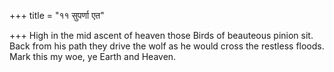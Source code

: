 +++
title = "११ सुपर्णा एत"

+++
High in the mid ascent of heaven those Birds of beauteous pinion sit.  
     Back from his path they drive the wolf as he would cross the restless floods. Mark this my woe, ye Earth and Heaven.